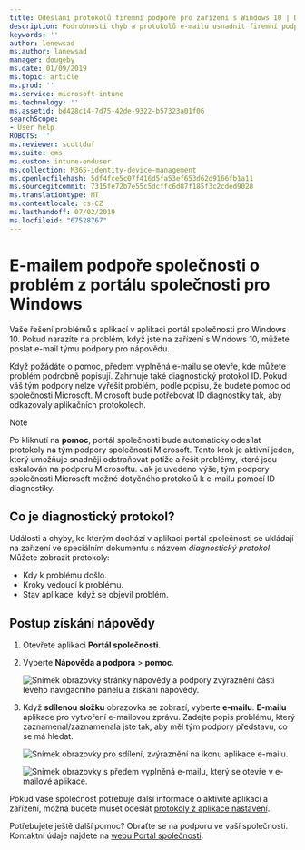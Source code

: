 ```yaml
---
title: Odeslání protokolů firemní podpoře pro zařízení s Windows 10 | Dokumentace Microsoftu
description: Podrobnosti chyb a protokolů e-mailu usnadnit firemní podpoře opravit problémy s aplikací
keywords: ''
author: lenewsad
ms.author: lanewsad
manager: dougeby
ms.date: 01/09/2019
ms.topic: article
ms.prod: ''
ms.service: microsoft-intune
ms.technology: ''
ms.assetid: bd428c14-7d75-42de-9322-b57323a01f06
searchScope:
- User help
ROBOTS: ''
ms.reviewer: scottduf
ms.suite: ems
ms.custom: intune-enduser
ms.collection: M365-identity-device-management
ms.openlocfilehash: 5df4fce5c07f416d5fa53ef653d62d9166fb1a11
ms.sourcegitcommit: 7315fe72b7e55c5dcffc6d87f185f3c2cded9028
ms.translationtype: MT
ms.contentlocale: cs-CZ
ms.lasthandoff: 07/02/2019
ms.locfileid: "67528767"
---
```

# <a name="email-your-company-support-about-problem-from-company-portal-for-windows"></a>E-mailem podpoře společnosti o problém z portálu společnosti pro Windows

Vaše řešení problémů s aplikací v aplikaci portál společnosti pro Windows 10. Pokud narazíte na problém, když jste na zařízení s Windows 10, můžete poslat e-mail týmu podpory pro nápovědu. 

Když požádáte o pomoc, předem vyplněná e-mailu se otevře, kde můžete problém podrobně popisují. Zahrnuje také diagnostický protokol ID. Pokud váš tým podpory nelze vyřešit problém, podle popisu, že budete pomoc od společnosti Microsoft. Microsoft bude potřebovat ID diagnostiky tak, aby odkazovaly aplikačních protokolech.   


> [!Note]
> Po kliknutí na **pomoc**, portál společnosti bude automaticky odesílat protokoly na tým podpory společnosti Microsoft. Tento krok je aktivní jeden, který umožňuje snadněji odstraňovat potíže a řešit problémy, které jsou eskalován na podporu Microsoftu. Jak je uvedeno výše, tým podpory společnosti Microsoft možné dotyčného protokolů k e-mailu pomocí ID diagnostiky.  

## <a name="what-is-a-diagnostic-log"></a>Co je diagnostický protokol?

Události a chyby, ke kterým dochází v aplikaci portál společnosti se ukládají na zařízení ve speciálním dokumentu s názvem _diagnostický protokol_. Můžete zobrazit protokoly:  
* Kdy k problému došlo.  
* Kroky vedoucí k problému.  
* Stav aplikace, když se objevil problém.   

## <a name="steps-to-get-help"></a>Postup získání nápovědy  

1. Otevřete aplikaci **Portál společnosti**.
2. Vyberte **Nápověda a podpora** > **pomoc**.  

   ![Snímek obrazovky stránky nápovědy a podpory zvýraznění části levého navigačního panelu a získání nápovědy.](./media/1812_UCP_Help_Support_Get_Help_Logs.png)    

3. Když **sdílenou složku** obrazovka se zobrazí, vyberte **e-mailu**. **E-mailu** aplikace pro vytvoření e-mailovou zprávu. Zadejte popis problému, který zaznamenal/zaznamenala jste tak, aby měl tým podpory představu, co se má hledat.  

   ![Snímek obrazovky pro sdílení, zvýraznění na ikonu aplikace e-mailu.](./media/1811_Mail_Logs_Windows_CPapp.png)  


   ![Snímek obrazovky s předem vyplněná e-mailu, který se otevře v e-mailové aplikace.](./media/1811_Get_Help_Email_Windows_CPapp.png)  

Pokud vaše společnost potřebuje další informace o aktivitě aplikací a zařízení, možná budete muset odeslat [protokoly z aplikace nastavení](send-logs-to-your-it-admin-settings-windows.md).  

Potřebujete ještě další pomoc? Obraťte se na podporu ve vaší společnosti. Kontaktní údaje najdete na [webu Portál společnosti](https://go.microsoft.com/fwlink/?linkid=2010980).  
